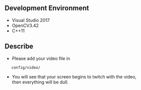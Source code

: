 ## Development Environment 
* Visual Studio 2017<br>
* OpenCV3.42<br>
* C++11 <br>

## Describe  
* Please add your video file in 
```
   config/video/
```
* You will see that your screen begins to twitch with the video,<br>
then everything will be dull. <br>
